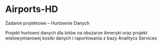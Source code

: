 # Airports-HD
Zadanie projektowe – Hurtownie Danych 

Projekt hurtowni danych dla lotów na obszarze Ameryki oraz projekt wielowymiarowej kostki danych i raportowania z bazy Analitycs Services
